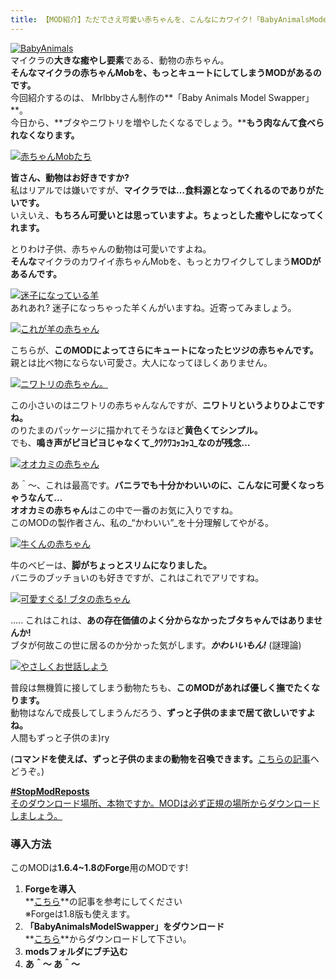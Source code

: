 ```yaml
---
title: 【MOD紹介】ただでさえ可愛い赤ちゃんを、こんなにカワイク!「BabyAnimalsModelSwapper」
---
```


[![BabyAnimals](https://cdn-ak.f.st-hatena.com/images/fotolife/s/sasigume/20210208/20210208145541.png)](#8/1/81b5e0bb.png "BabyAnimals")  
マイクラの**大きな癒やし要素**である、動物の赤ちゃん。  
**そんなマイクラの赤ちゃんMobを、もっとキュートにしてしまうMODがあるのです。**  
今回紹介するのは、 Mrlbbyさん制作の**「Baby Animals Model Swapper」**。  
今日から、**ブタやニワトリを増やしたくなるでしょう。****もう肉なんて食べられなくなります。**

[![赤ちゃんMobたち](https://cdn-ak.f.st-hatena.com/images/fotolife/s/sasigume/20210208/20210208145954.png)](#8/5/85a35bb3.png "赤ちゃんMobたち")

**皆さん、動物はお好きですか?**  
私はリアルでは嫌いですが、**マイクラでは…食料源となってくれるのでありがたいです。**  
いえいえ、**もちろん可愛いとは思っていますよ。ちょっとした癒やしになってくれます。**

とりわけ子供、赤ちゃんの動物は可愛いですよね。  
**そんな**マイクラのカワイイ赤ちゃんMobを、もっとカワイクしてしまう**MODがあるんです。**

[![迷子になっている羊](https://cdn-ak.f.st-hatena.com/images/fotolife/s/sasigume/20210208/20210208141715.png)](#5/f/5f7cefe6.png "迷子になっている羊")  
あれあれ? 迷子になっちゃった羊くんがいますね。近寄ってみましょう。

[![これが羊の赤ちゃん](https://cdn-ak.f.st-hatena.com/images/fotolife/s/sasigume/20210208/20210208142151.png)](#6/3/63a100f9.png "これが羊の赤ちゃん")

こちらが、**このMODによってさらにキュートになったヒツジの赤ちゃんです。**  
親とは比べ物にならない可愛さ。大人になってほしくありません。

[![ニワトリの赤ちゃん。](https://cdn-ak.f.st-hatena.com/images/fotolife/s/sasigume/20210208/20210208131635.png)](#2/0/205e87e3.png "ニワトリの赤ちゃん。")

この小さいのはニワトリの赤ちゃんなんですが、**ニワトリというよりひよこですね。**  
のりたまのパッケージに描かれてそうなほど**黄色くてシンプル。**  
でも、**鳴き声がピヨピヨじゃなくて_ｸﾜｸﾜｺｯｺｯｺ_なのが残念…**

[![オオカミの赤ちゃん](https://cdn-ak.f.st-hatena.com/images/fotolife/s/sasigume/20210208/20210208150539.png)](#8/a/8afca13a.png "オオカミの赤ちゃん")

あ＾～、これは最高です。**バニラでも十分かわいいのに、こんなに可愛くなっちゃうなんて…**  
**オオカミの赤ちゃん**はこの中で一番のお気に入りですね。  
このMODの製作者さん、私の_“かわいい”_を十分理解してやがる。

[![牛くんの赤ちゃん](https://cdn-ak.f.st-hatena.com/images/fotolife/s/sasigume/20210208/20210208154143.png)](#a/e/ae704983.png "牛くんの赤ちゃん")

牛のベビーは、**脚がちょっとスリムになりました。**  
バニラのブッチョいのも好きですが、これはこれでアリですね。

[![可愛すぐる! ブタの赤ちゃん](https://cdn-ak.f.st-hatena.com/images/fotolife/s/sasigume/20210208/20210208130449.png)](#1/3/136a411a.png "可愛すぐる! ブタの赤ちゃん")

….. これはこれは、**あの存在価値のよく分からなかったブタちゃんではありませんか!**  
ブタが何故この世に居るのか分かった気がします。**_かわいいもん!_** (謎理論)

[![やさしくお世話しよう](https://cdn-ak.f.st-hatena.com/images/fotolife/s/sasigume/20210208/20210208161255.png)](#c/d/cdf7b94e.png "やさしくお世話しよう")

普段は無機質に接してしまう動物たちも、**このMODがあれば優しく撫でたくなります。**  
動物はなんで成長してしまうんだろう、**ずっと子供のままで居て欲しいですよね。**  
人間もずっと子供のま)ry

(**コマンドを使えば、ずっと子供のままの動物を召喚できます。**[こちらの記事](/forever-baby-animal-command/ "【Minecraft】子供のまま、成長しない動物を召喚する方法 - 新NBTタグ")へどうぞ。)

[**#StopModReposts**  
そのダウンロード場所、本物ですか。MODは必ず正規の場所からダウンロードしましょう。](https://www.napoan.com/stop-mod-reposts/)

### 導入方法

このMODは**1.6.4~1.8のForge**用のMODです!

1.  **Forgeを導入**  
    **[こちら](/minecraft-je/howto/install-forge/)**の記事を参考にしてください  
    ※Forgeは1.8版も使えます。
2.  **「BabyAnimalsModelSwapper」をダウンロード**  
    **[こちら](http://www.minecraftforum.net/forums/mapping-and-modding/minecraft-mods/2364027-baby-animals-model-swapper-bunnies-update "「BabyAnimalsModelSwapper」のダウンロード")**からダウンロードして下さい。
3.  **modsフォルダにブチ込む** 
4.  **あ＾～ あ＾～**
